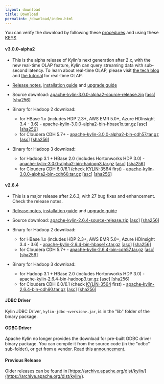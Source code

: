 ```yaml
---
layout: download
title: Download
permalink: /download/index.html
---
```


You can verify the download by following these [procedures](https://www.apache.org/info/verification.html) and using these [KEYS](https://www.apache.org/dist/kylin/KEYS).

#### v3.0.0-alpha2
- This is the alpha release of Kylin's next generation after 2.x, with the new real-time OLAP feature, Kylin can query streaming data with sub-second latency. To learn about real-time OLAP, please visit [the tech blog](/blog/2019/04/12/rt-streaming-design/) and [the tutorial](/docs30/tutorial/realtime_olap.html) for real-time OLAP.
- [Release notes](/docs30/release_notes.html), [installation guide](/docs30/install/index.html) and [upgrade guide](/docs30/howto/howto_upgrade.html)
- Source download: [apache-kylin-3.0.0-alpha2-source-release.zip](https://www.apache.org/dyn/closer.cgi/kylin/apache-kylin-3.0.0-alpha2/apache-kylin-3.0.0-alpha2-source-release.zip) \[[asc](https://www.apache.org/dist/kylin/apache-kylin-3.0.0-alpha2/apache-kylin-3.0.0-alpha2-source-release.zip.asc)\] \[[sha256](https://www.apache.org/dist/kylin/apache-kylin-3.0.0-alpha2/apache-kylin-3.0.0-alpha2-source-release.zip.sha256)\]
- Binary for Hadoop 2 download:
  - for HBase 1.x (includes HDP 2.3+, AWS EMR 5.0+, Azure HDInsight 3.4 - 3.6) - [apache-kylin-3.0.0-alpha2-bin-hbase1x.tar.gz](https://www.apache.org/dyn/closer.cgi/kylin/apache-kylin-3.0.0-alpha2/apache-kylin-3.0.0-alpha2-bin-hbase1x.tar.gz) \[[asc](https://www.apache.org/dist/kylin/apache-kylin-3.0.0-alpha2/apache-kylin-3.0.0-alpha2-bin-hbase1x.tar.gz.asc)\] \[[sha256](https://www.apache.org/dist/kylin/apache-kylin-3.0.0-alpha2/apache-kylin-3.0.0-alpha2-bin-hbase1x.tar.gz.sha256)\]
  - for Cloudera CDH 5.7+ - [apache-kylin-3.0.0-alpha2-bin-cdh57.tar.gz](https://www.apache.org/dyn/closer.cgi/kylin/apache-kylin-3.0.0-alpha2/apache-kylin-3.0.0-alpha2-bin-cdh57.tar.gz) \[[asc](https://www.apache.org/dist/kylin/apache-kylin-3.0.0-alpha2/apache-kylin-3.0.0-alpha2-bin-cdh57.tar.gz.asc)\] \[[sha256](https://www.apache.org/dist/kylin/apache-kylin-3.0.0-alpha2/apache-kylin-3.0.0-alpha2-bin-cdh57.tar.gz.sha256)\]

- Binary for Hadoop 3 download:
  - for Hadoop 3.1 + HBase 2.0 (includes Hortonworks HDP 3.0) - [apache-kylin-3.0.0-alpha2-bin-hadoop3.tar.gz](https://www.apache.org/dyn/closer.cgi/kylin/apache-kylin-3.0.0-alpha2/apache-kylin-3.0.0-alpha2-bin-hadoop3.tar.gz) \[[asc](https://www.apache.org/dist/kylin/apache-kylin-3.0.0-alpha2/apache-kylin-3.0.0-alpha2-bin-hadoop3.tar.gz.asc)\] \[[sha256](https://www.apache.org/dist/kylin/apache-kylin-3.0.0-alpha2/apache-kylin-3.0.0-alpha2-bin-hadoop3.tar.gz.sha256)\]
  - for Cloudera CDH 6.0/6.1 (check [KYLIN-3564](https://issues.apache.org/jira/browse/KYLIN-3564) first) - [apache-kylin-3.0.0-alpha2-bin-cdh60.tar.gz](https://www.apache.org/dyn/closer.cgi/kylin/apache-kylin-3.0.0-alpha2/apache-kylin-3.0.0-alpha2-bin-cdh60.tar.gz) \[[asc](https://www.apache.org/dist/kylin/apache-kylin-3.0.0-alpha2/apache-kylin-3.0.0-alpha2-bin-cdh60.tar.gz.asc)\] \[[sha256](https://www.apache.org/dist/kylin/apache-kylin-3.0.0-alpha2/apache-kylin-3.0.0-alpha2-bin-cdh60.tar.gz.sha256)\]

#### v2.6.4
- This is a major release after 2.6.3, with 27 bug fixes and enhancement. Check the release notes.
- [Release notes](/docs/release_notes.html), [installation guide](/docs/install/index.html) and [upgrade guide](/docs/howto/howto_upgrade.html)
- Source download: [apache-kylin-2.6.4-source-release.zip](https://dist.apache.org/repos/dist/dev/kylin/apache-kylin-2.6.4-rc1/apache-kylin-2.6.4-source-release.zip) \[[asc](https://www.apache.org/dist/kylin/apache-kylin-2.6.4/apache-kylin-2.6.4-source-release.zip.asc)\] \[[sha256](https://www.apache.org/dist/kylin/apache-kylin-2.6.4/apache-kylin-2.6.4-source-release.zip.sha256)\]
- Binary for Hadoop 2 download:
  - for HBase 1.x (includes HDP 2.3+, AWS EMR 5.0+, Azure HDInsight 3.4 - 3.6) - [apache-kylin-2.6.4-bin-hbase1x.tar.gz](https://dist.apache.org/repos/dist/dev/kylin/apache-kylin-2.6.4-rc1/apache-kylin-2.6.4-bin-hbase1x.tar.gz) \[[asc](https://www.apache.org/dist/kylin/apache-kylin-2.6.4/apache-kylin-2.6.4-bin-hbase1x.tar.gz.asc)\] \[[sha256](https://www.apache.org/dist/kylin/apache-kylin-2.6.4/apache-kylin-2.6.4-bin-hbase1x.tar.gz.sha256)\]
  - for Cloudera CDH 5.7+ - [apache-kylin-2.6.4-bin-cdh57.tar.gz](https://dist.apache.org/repos/dist/dev/kylin/apache-kylin-2.6.4-rc1/apache-kylin-2.6.4-bin-cdh57.tar.gz) \[[asc](https://www.apache.org/dist/kylin/apache-kylin-2.6.4/apache-kylin-2.6.4-bin-cdh57.tar.gz.asc)\] \[[sha256](https://www.apache.org/dist/kylin/apache-kylin-2.6.4/apache-kylin-2.6.4-bin-cdh57.tar.gz.sha256)\]

- Binary for Hadoop 3 download:
  - for Hadoop 3.1 + HBase 2.0 (includes Hortonworks HDP 3.0) - [apache-kylin-2.6.4-bin-hadoop3.tar.gz](https://dist.apache.org/repos/dist/dev/kylin/apache-kylin-2.6.4-rc1/apache-kylin-2.6.4-bin-hadoop3.tar.gz) \[[asc](https://www.apache.org/dist/kylin/apache-kylin-2.6.4/apache-kylin-2.6.4-bin-hadoop3.tar.gz.asc)\] \[[sha256](https://www.apache.org/dist/kylin/apache-kylin-2.6.4/apache-kylin-2.6.4-bin-hadoop3.tar.gz.sha256)\]
  - for Cloudera CDH 6.0/6.1 (check [KYLIN-3564](https://issues.apache.org/jira/browse/KYLIN-3564) first) - [apache-kylin-2.6.4-bin-cdh60.tar.gz](https://dist.apache.org/repos/dist/dev/kylin/apache-kylin-2.6.4-rc1/apache-kylin-2.6.4-bin-cdh60.tar.gz) \[[asc](https://www.apache.org/dist/kylin/apache-kylin-2.6.4/apache-kylin-2.6.4-bin-cdh60.tar.gz.asc)\] \[[sha256](https://www.apache.org/dist/kylin/apache-kylin-2.6.4/apache-kylin-2.6.4-bin-cdh60.tar.gz.sha256)\]

#### JDBC Driver

Kylin JDBC Driver, `kylin-jdbc-<version>.jar`, is in the "lib" folder of the binary package.

#### ODBC Driver

Apache Kylin no longer provides the download for pre-built ODBC driver binary package. You can compile it from the source code (in the "odbc" sub-folder), or get from a vendor. Read this [announcement](http://apache-kylin.74782.x6.nabble.com/Kylin-ODBC-driver-is-removed-from-download-page-td12928.html).

#### Previous Release

Older releases can be found in [https://archive.apache.org/dist/kylin/](https://archive.apache.org/dist/kylin/).
